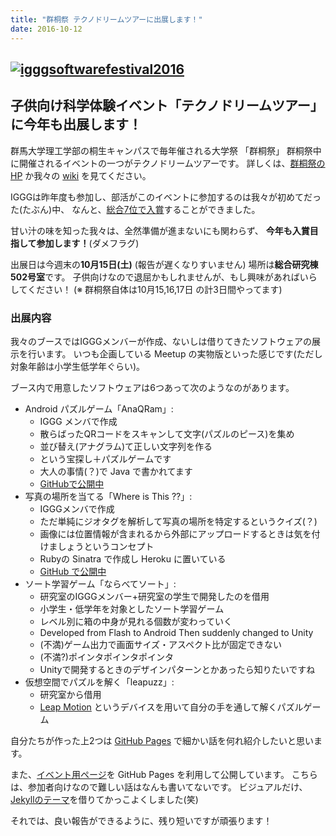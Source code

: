 ```yaml
---
title: "群桐祭 テクノドリームツアーに出展します！"
date: 2016-10-12
---
```


## [![igggsoftwarefestival2016](//www.iggg.org/wp-content/uploads/2016/10/IGGGSoftwareFestival2016.png)](//www.iggg.org/wp-content/uploads/2016/10/IGGGSoftwareFestival2016.png)

## 子供向け科学体験イベント「テクノドリームツアー」に今年も出展します！

群馬大学理工学部の桐生キャンパスで毎年催される大学祭 「群桐祭」
群桐祭中に開催されるイベントの一つがテクノドリームツアーです。
詳しくは、[群桐祭のHP](http://guntohfes.com/) か我々の [wiki](//www.iggg.org/wiki/?%E7%BE%A4%E6%A1%90%E7%A5%AD%202016) を見てください。

IGGGは昨年度も参加し、部活がこのイベントに参加するのは我々が初めてだった(たぶん)中、
なんと、[総合7位で入賞](//www.iggg.org/news/result_of_guntohfes_2015/)することができました。

甘い汁の味を知った我々は、全然準備が進まないにも関わらず、
**今年も入賞目指して参加します！**(ダメフラグ)

出展日は今週末の**10月15日(土)** (報告が遅くなりすいません)
場所は**総合研究棟502号室**です。
子供向けなので退屈かもしれませんが、もし興味があればいらしてください！
(※ 群桐祭自体は10月15,16,17日 の計3日間やってます)

### 出展内容

我々のブースではIGGGメンバーが作成、ないしは借りてきたソフトウェアの展示を行います。
いつも企画している Meetup の実物版といった感じです(ただし対象年齢は小学生低学年ぐらい)。

ブース内で用意したソフトウェアは6つあって次のようなのがあります。

* Android パズルゲーム「AnaQRam」:
    * IGGG メンバで作成
    * 散らばったQRコードをスキャンして文字(パズルのピース)を集め
    * 並び替え(アナグラム)て正しい文字列を作る
    * という宝探し＋パズルゲームです
    * 大人の事情(？)で Java で書かれてます
    * [GitHubで公開中](https://github.com/matsubara0507/AnaQRam)
* 写真の場所を当てる「Where is This ??」:
    * IGGGメンバで作成
    * ただ単純にジオタグを解析して写真の場所を特定するというクイズ(？)
    * 画像には位置情報が含まれるから外部にアップロードするときは気を付けましょうというコンセプト
    * Rubyの Sinatra で作成し Heroku に置いている
    * [GitHub で公開中](https://github.com/atpons/exifchan)
* ソート学習ゲーム「ならべてソート」:
    * 研究室のIGGGメンバー+研究室の学生で開発したのを借用
    * 小学生・低学年を対象としたソート学習ゲーム
    * レベル別に箱の中身が見れる個数が変わっていく
    * Developed from Flash to Android Then suddenly changed to Unity
    * (不満)ゲーム出力で画面サイズ・アスペクト比が固定できない
    * (不満?)ポインタポインタポインタ
    * Unityで開発するときのデザインパターンとかあったら知りたいですね
* 仮想空間でパズルを解く「leapuzz」:
    * 研究室から借用
    * [Leap Motion](https://www.leapmotion.com/?lang=jp) というデバイスを用いて自分の手を通して解くパズルゲーム

自分たちが作った上2つは [GitHub Pages](http://iggg.github.io/) で細かい話を何れ紹介したいと思います。

また、[イベント用ページ](https://iggg.github.io/guntoh-fes/)を GitHub Pages を利用して公開しています。
こちらは、参加者向けなので難しい話はなんも書いてないです。
ビジュアルだけ、[Jekyllのテーマ](https://github.com/volny/creative-theme-jekyll)を借りてかっこよくしました(笑)

それでは、良い報告ができるように、残り短いですが頑張ります！